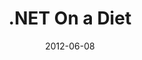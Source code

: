 ---
layout:       talk
title:        ".NET On a Diet"
location:     "NDC, Oslo"
date:         2012-06-08
presentation: "https://speakerdeck.com/u/kouphax/p/net-on-a-diet"
categories: [.NET]
---